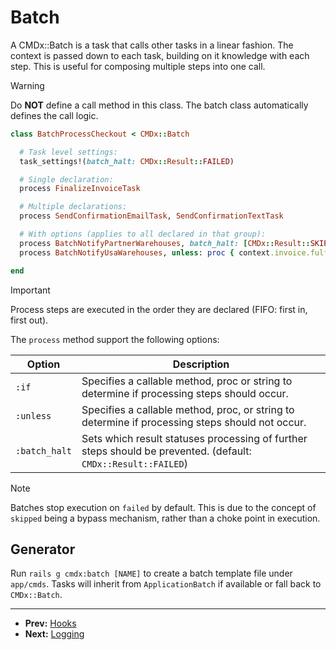 # Batch

A CMDx::Batch is a task that calls other tasks in a linear fashion. The
context is passed down to each task, building on it knowledge with
each step. This is useful for composing multiple steps into one call.

> [!WARNING]
> Do **NOT** define a call method in this class. The batch class automatically
> defines the call logic.

```ruby
class BatchProcessCheckout < CMDx::Batch

  # Task level settings:
  task_settings!(batch_halt: CMDx::Result::FAILED)

  # Single declaration:
  process FinalizeInvoiceTask

  # Multiple declarations:
  process SendConfirmationEmailTask, SendConfirmationTextTask

  # With options (applies to all declared in that group):
  process BatchNotifyPartnerWarehouses, batch_halt: [CMDx::Result::SKIPPED, CMDx::Result::FAILED]
  process BatchNotifyUsaWarehouses, unless: proc { context.invoice.fulfilled_in_house? }

end
```

> [!IMPORTANT]
> Process steps are executed in the order they are declared (FIFO: first in, first out).

The `process` method support the following options:

| Option        | Description |
| ------------- | ----------- |
| `:if`         | Specifies a callable method, proc or string to determine if processing steps should occur. |
| `:unless`     | Specifies a callable method, proc, or string to determine if processing steps should not occur. |
| `:batch_halt` | Sets which result statuses processing of further steps should be prevented. (default: `CMDx::Result::FAILED`) |

> [!NOTE]
> Batches stop execution on `failed` by default. This is due to the concept
> of `skipped` being a bypass mechanism, rather than a choke point in execution.

## Generator

Run `rails g cmdx:batch [NAME]` to create a batch template file under `app/cmds`.
Tasks will inherit from `ApplicationBatch` if available or fall back to `CMDx::Batch`.

---

- **Prev:** [Hooks](https://github.com/drexed/cmdx/blob/main/docs/hooks.md)
- **Next:** [Logging](https://github.com/drexed/cmdx/blob/main/docs/logging.md)
